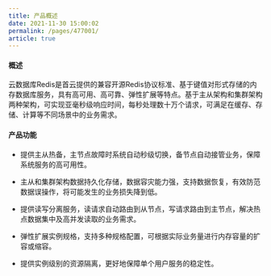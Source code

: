 ```yaml
---
title: 产品概述
date: 2021-11-30 15:00:02
permalink: /pages/477001/
article: true
---
```


#### 概述

云数据库Redis是首云提供的兼容开源Redis协议标准、基于键值对形式存储的内存数据库服务，具有高可用、高可靠、弹性扩展等特点。基于主从架构和集群架构两种架构，可实现亚毫秒级响应时间，每秒处理数十万个请求，可满足在缓存、存储、计算等不同场景中的业务需求。



#### 产品功能

- 提供主从热备，主节点故障时系统自动秒级切换，备节点自动接管业务，保障系统服务的高可用性。

- 主从和集群架构数据持久化存储，数据容灾能力强，支持数据恢复，有效防范数据误操作，将可能发生的业务损失降到低。

- 提供读写分离服务，读请求自动路由到从节点，写请求路由到主节点，解决热点数据集中及高并发读取的业务需求。

- 弹性扩展实例规格，支持多种规格配置，可根据实际业务量进行内存容量的扩容或缩容。

- 提供实例级别的资源隔离，更好地保障单个用户服务的稳定性。

